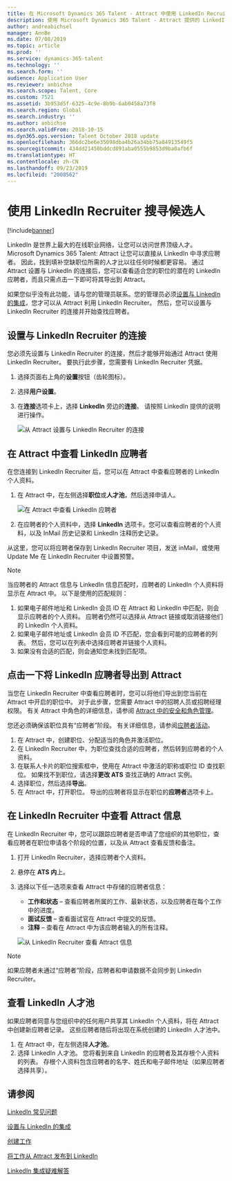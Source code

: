 ```yaml
---
title: 在 Microsoft Dynamics 365 Talent - Attract 中使用 LinkedIn Recruiter 寻求应聘者
description: 使用 Microsoft Dynamics 365 Talent - Attract 提供的 LinkedIn 集成通过 LinkedIn Recruiter 寻求应聘者。
author: andreabichsel
manager: AnnBe
ms.date: 07/08/2019
ms.topic: article
ms.prod: ''
ms.service: dynamics-365-talent
ms.technology: ''
ms.search.form: ''
audience: Application User
ms.reviewer: anbichse
ms.search.scope: Talent, Core
ms.custom: 7521
ms.assetid: 3b953d5f-6325-4c9e-8b9b-6ab0458a73f8
ms.search.region: Global
ms.search.industry: ''
ms.author: anbichse
ms.search.validFrom: 2018-10-15
ms.dyn365.ops.version: Talent October 2018 update
ms.openlocfilehash: 366dc2be6e35098dba4b26a34bb75a84913549f5
ms.sourcegitcommit: 434dd21450bddcd891aba0555b9853d9ba0afb6f
ms.translationtype: HT
ms.contentlocale: zh-CN
ms.lasthandoff: 09/23/2019
ms.locfileid: "2008562"
---
```

# <a name="source-candidates-with-linkedin-recruiter"></a>使用 LinkedIn Recruiter 搜寻候选人
[!include[banner](../includes/banner.md)]

LinkedIn 是世界上最大的在线职业网络，让您可以访问世界顶级人才。 Microsoft Dynamics 365 Talent: Attract 让您可以直接从 LinkedIn 中寻求应聘者。 因此，找到填补空缺职位所需的人才比以往任何时候都更容易。 通过 Attract 设置与 LinkedIn 的连接后，您可以查看适合您的职位的潜在的 LinkedIn 应聘者，而且只需点击一下即可将其导出到 Attract。

如果您似乎没有此功能，请与您的管理员联系。您的管理员必须[设置与 LinkedIn 的集成](./attract-admin-linkedin.md)，您才可以从 Attract 利用 LinkedIn Recruiter。 然后，您可以设置与 LinkedIn Recruiter 的连接并开始查找应聘者。

## <a name="set-up-your-connection-with-linkedin-recruiter"></a>设置与 LinkedIn Recruiter 的连接

您必须先设置与 LinkedIn Recruiter 的连接，然后才能够开始通过 Attract 使用 LinkedIn Recruiter。 要执行此步骤，您需要有 LinkedIn Recruiter 凭据。

1. 选择页面右上角的**设置**按钮（齿轮图标）。
2. 选择**用户设置**。
3. 在**连接**选项卡上，选择 **LinkedIn** 旁边的**连接**。 请按照 LinkedIn 提供的说明进行操作。

    ![[从 Attract 设置与 LinkedIn Recruiter 的连接](./media/attract-set-up-linkedin-recruiter-connection.png)](./media/attract-set-up-linkedin-recruiter-connection.png)

## <a name="view-linkedin-candidates-in-attract"></a>在 Attract 中查看 LinkedIn 应聘者

在您连接到 LinkedIn Recruiter 后，您可以在 Attract 中查看应聘者的 LinkedIn 个人资料。

1. 在 Attract 中，在左侧选择**职位**或**人才池**，然后选择申请人。

    ![[在 Attract 中查看 LinkedIn 应聘者](./media/attract-view-linkedin-candidates.png)](./media/attract-view-linkedin-candidates.png)

2. 在应聘者的个人资料中，选择 **LinkedIn** 选项卡。您可以查看应聘者的个人资料，以及 InMail 历史记录和 LinkedIn 注释历史记录。

从这里，您可以将应聘者保存到 LinkedIn Recruiter 项目，发送 inMail，或使用 Update Me 在 LinkedIn Recruiter 中设置预警。

> [!NOTE]
> 当应聘者的 Attract 信息与 LinkedIn 信息匹配时，应聘者的 LinkedIn 个人资料将显示在 Attract 中。 以下是使用的匹配规则：
> 
> 1. 如果电子邮件地址和 LinkedIn 会员 ID 在 Attract 和 LinkedIn 中匹配，则会显示应聘者的个人资料。 应聘者仍然可以选择从 Attract 链接或取消链接他们的 LinkedIn 个人资料。
> 2. 如果电子邮件地址或 LinkedIn 会员 ID 不匹配，您会看到可能的应聘者的列表。 然后，您可以在列表中选择应聘者并链接个人资料。
> 3. 如果没有合适的匹配，则会通知您未找到匹配项。

## <a name="export-linkedin-candidates-to-attract-with-one-click"></a>点击一下将 LinkedIn 应聘者导出到 Attract

当您在 LinkedIn Recruiter 中查看应聘者时，您可以将他们导出到您当前在 Attract 中开启的职位中。 对于此步骤，您需要 Attract 中的招聘人员或招聘经理权限。 有关 Attract 中角色的详细信息，请参阅 [Attract 中的安全和角色管理](https://docs.microsoft.com/dynamics365/unified-operations/talent/security-attract)。

您还必须确保该职位具有“应聘者”阶段。 有关详细信息，请参阅[应聘者活动](./activities-attract.md#prospect-activity)。

1. 在 Attract 中，创建职位、分配适当的角色并激活职位。
2. 在 LinkedIn Recruiter 中，为职位查找合适的应聘者，然后转到应聘者的个人资料。
3. 在联系人卡片的职位搜索框中，使用在 Attract 中激活的职称或职位 ID 查找职位。 如果找不到职位，请选择**更改 ATS** 查找正确的 Attract 实例。
4. 选择职位，然后选择**导出**。
5. 在 Attract 中，打开职位。 导出的应聘者将显示在职位的**应聘者**选项卡上。

## <a name="view-attract-information-in-linkedin-recruiter"></a>在 LinkedIn Recruiter 中查看 Attract 信息

在 LinkedIn Recruiter 中，您可以跟踪应聘者是否申请了您组织的其他职位，查看应聘者在职位申请各个阶段的位置，以及从 Attract 查看反馈和备注。

1. 打开 LinkedIn Recruiter，选择应聘者个人资料。
2. 悬停在 **ATS 内**上。
3. 选择以下任一选项来查看 Attract 中存储的应聘者信息：

    - **工作和状态** – 查看应聘者所属的工作、最新状态，以及应聘者在每个工作中的进度。
    - **面试反馈** – 查看面试官在 Attract 中提交的反馈。
    - **注释** – 查看在 Attract 中为该应聘者输入的所有注释。

    ![[从 LinkedIn Recruiter 查看 Attract 信息](./media/attract-view-information-from-linkedin-recruiter.png)](./media/attract-view-information-from-linkedin-recruiter.png)

> [!NOTE]
> 如果应聘者未通过“应聘者”阶段，应聘者和申请数据不会同步到 LinkedIn Recruiter。

## <a name="view-linkedin-talent-pools"></a>查看 LinkedIn 人才池

如果应聘者同意与您组织中的任何用户共享其 LinkedIn 个人资料，将在 Attract 中创建新应聘者记录。 这些应聘者随后将出现在系统创建的 LinkedIn 人才池中。

1. 在 Attract 中，在左侧选择**人才池**。
2. 选择 LinkedIn 人才池。 您将看到来自 LinkedIn 的应聘者及其存根个人资料的列表。 存根个人资料包含应聘者的名字、姓氏和电子邮件地址（如果应聘者选择共享）。

## <a name="see-also"></a>请参阅

[LinkedIn 常见问题](./attract-linkedin-faq.md)

[设置与 LinkedIn 的集成](./attract-admin-linkedin.md)

[创建工作](./creating-jobs-attract.md)

[将工作从 Attract 发布到 LinkedIn](./attract-post-jobs-to-linkedin.md)

[LinkedIn 集成疑难解答](./attract-troubleshoot-linkedin.md)
